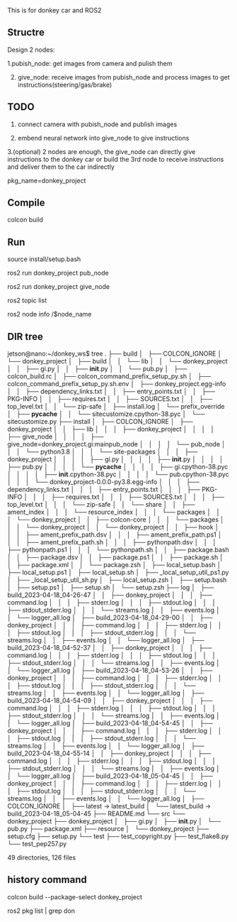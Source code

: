 This is for donkey car and ROS2


## Structre

Design 2 nodes:

1.pubish_node: get images from camera and pulish them

2. give_node: receive images from pubish_node and process images to get instructions(steering/gas/brake)

## TODO

1. connect camera with pubish_node and publish images

2. embend neural network into give_node to give instructions 

3.(optional) 2 nodes are enough, the give_node can directly give instructions to the donkey car or build the 3rd node to receive instructions and deliver them to the car indirectly



pkg_name=donkey_project

## Compile



colcon build



## Run

source install/setup.bash

ros2 run donkey_project pub_node

ros2 run donkey_project give_node


ros2 topic list

ros2 node info /$node_name


## DIR tree

jetson@nano:~/donkey_ws$ tree
.
├── build
│   ├── COLCON_IGNORE
│   └── donkey_project
│       ├── build
│       │   └── lib
│       │       └── donkey_project
│       │           ├── gi.py
│       │           ├── __init__.py
│       │           └── pub.py
│       ├── colcon_build.rc
│       ├── colcon_command_prefix_setup_py.sh
│       ├── colcon_command_prefix_setup_py.sh.env
│       ├── donkey_project.egg-info
│       │   ├── dependency_links.txt
│       │   ├── entry_points.txt
│       │   ├── PKG-INFO
│       │   ├── requires.txt
│       │   ├── SOURCES.txt
│       │   ├── top_level.txt
│       │   └── zip-safe
│       ├── install.log
│       └── prefix_override
│           ├── __pycache__
│           │   └── sitecustomize.cpython-38.pyc
│           └── sitecustomize.py
├── install
│   ├── COLCON_IGNORE
│   ├── donkey_project
│   │   ├── lib
│   │   │   ├── donkey_project
│   │   │   │   ├── give_node
│   │   │   │   ├── give_node=donkey_project.gi:mainpub_node
│   │   │   │   └── pub_node
│   │   │   └── python3.8
│   │   │       └── site-packages
│   │   │           ├── donkey_project
│   │   │           │   ├── gi.py
│   │   │           │   ├── __init__.py
│   │   │           │   ├── pub.py
│   │   │           │   └── __pycache__
│   │   │           │       ├── gi.cpython-38.pyc
│   │   │           │       ├── __init__.cpython-38.pyc
│   │   │           │       └── pub.cpython-38.pyc
│   │   │           └── donkey_project-0.0.0-py3.8.egg-info
│   │   │               ├── dependency_links.txt
│   │   │               ├── entry_points.txt
│   │   │               ├── PKG-INFO
│   │   │               ├── requires.txt
│   │   │               ├── SOURCES.txt
│   │   │               ├── top_level.txt
│   │   │               └── zip-safe
│   │   └── share
│   │       ├── ament_index
│   │       │   └── resource_index
│   │       │       └── packages
│   │       │           └── donkey_project
│   │       ├── colcon-core
│   │       │   └── packages
│   │       │       └── donkey_project
│   │       └── donkey_project
│   │           ├── hook
│   │           │   ├── ament_prefix_path.dsv
│   │           │   ├── ament_prefix_path.ps1
│   │           │   ├── ament_prefix_path.sh
│   │           │   ├── pythonpath.dsv
│   │           │   ├── pythonpath.ps1
│   │           │   └── pythonpath.sh
│   │           ├── package.bash
│   │           ├── package.dsv
│   │           ├── package.ps1
│   │           ├── package.sh
│   │           ├── package.xml
│   │           └── package.zsh
│   ├── local_setup.bash
│   ├── local_setup.ps1
│   ├── local_setup.sh
│   ├── _local_setup_util_ps1.py
│   ├── _local_setup_util_sh.py
│   ├── local_setup.zsh
│   ├── setup.bash
│   ├── setup.ps1
│   ├── setup.sh
│   └── setup.zsh
├── log
│   ├── build_2023-04-18_04-26-47
│   │   ├── donkey_project
│   │   │   ├── command.log
│   │   │   ├── stderr.log
│   │   │   ├── stdout.log
│   │   │   ├── stdout_stderr.log
│   │   │   └── streams.log
│   │   ├── events.log
│   │   └── logger_all.log
│   ├── build_2023-04-18_04-29-00
│   │   ├── donkey_project
│   │   │   ├── command.log
│   │   │   ├── stderr.log
│   │   │   ├── stdout.log
│   │   │   ├── stdout_stderr.log
│   │   │   └── streams.log
│   │   ├── events.log
│   │   └── logger_all.log
│   ├── build_2023-04-18_04-52-37
│   │   ├── donkey_project
│   │   │   ├── command.log
│   │   │   ├── stderr.log
│   │   │   ├── stdout.log
│   │   │   ├── stdout_stderr.log
│   │   │   └── streams.log
│   │   ├── events.log
│   │   └── logger_all.log
│   ├── build_2023-04-18_04-53-26
│   │   ├── donkey_project
│   │   │   ├── command.log
│   │   │   ├── stderr.log
│   │   │   ├── stdout.log
│   │   │   ├── stdout_stderr.log
│   │   │   └── streams.log
│   │   ├── events.log
│   │   └── logger_all.log
│   ├── build_2023-04-18_04-54-09
│   │   ├── donkey_project
│   │   │   ├── command.log
│   │   │   ├── stderr.log
│   │   │   ├── stdout.log
│   │   │   ├── stdout_stderr.log
│   │   │   └── streams.log
│   │   ├── events.log
│   │   └── logger_all.log
│   ├── build_2023-04-18_04-54-45
│   │   ├── donkey_project
│   │   │   ├── command.log
│   │   │   ├── stderr.log
│   │   │   ├── stdout.log
│   │   │   ├── stdout_stderr.log
│   │   │   └── streams.log
│   │   ├── events.log
│   │   └── logger_all.log
│   ├── build_2023-04-18_04-55-14
│   │   ├── donkey_project
│   │   │   ├── command.log
│   │   │   ├── stderr.log
│   │   │   ├── stdout.log
│   │   │   ├── stdout_stderr.log
│   │   │   └── streams.log
│   │   ├── events.log
│   │   └── logger_all.log
│   ├── build_2023-04-18_05-04-45
│   │   ├── donkey_project
│   │   │   ├── command.log
│   │   │   ├── stderr.log
│   │   │   ├── stdout.log
│   │   │   ├── stdout_stderr.log
│   │   │   └── streams.log
│   │   ├── events.log
│   │   └── logger_all.log
│   ├── COLCON_IGNORE
│   ├── latest -> latest_build
│   └── latest_build -> build_2023-04-18_05-04-45
├── README.md
└── src
    └── donkey_project
        ├── donkey_project
        │   ├── gi.py
        │   ├── __init__.py
        │   └── pub.py
        ├── package.xml
        ├── resource
        │   └── donkey_project
        ├── setup.cfg
        ├── setup.py
        └── test
            ├── test_copyright.py
            ├── test_flake8.py
            └── test_pep257.py

49 directories, 126 files

## history command

colcon build --package-select donkey_project

ros2 pkg list | grep don


